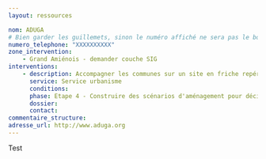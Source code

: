 ```yaml
---
layout: ressources

nom: ADUGA
# Bien garder les guillemets, sinon le numéro affiché ne sera pas le bon
numero_telephone: "XXXXXXXXXX" 
zone_intervention: 
    - Grand Amiénois - demander couche SIG
interventions:
    - description: Accompagner les communes sur un site en friche repéré lors des réflexions PLUi. Montage de scénarios d'aménagement et test : contacts avec partenaires, commande de diagnostics, facilitation du dialogue des parties prenantes.
      service: Service urbanisme
      conditions: 
      phase: Etape 4 - Construire des scénarios d'aménagement pour décider
      dossier: 
      contact:
commentaire_structure: 
adresse_url: http://www.aduga.org
---
```


Test

